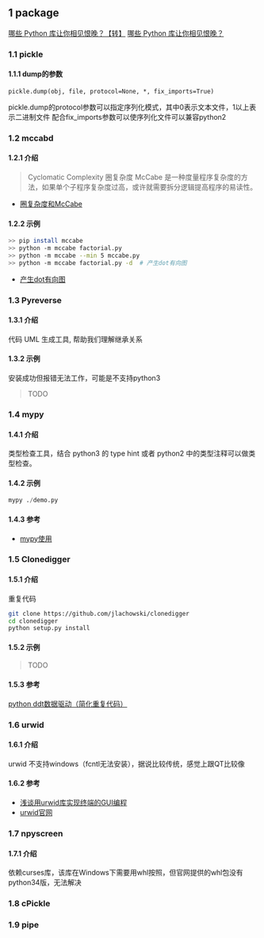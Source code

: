 ## 1 **package**

[哪些 Python 库让你相见恨晚？【转】](https://www.cnblogs.com/jinjiangongzuoshi/p/6596268.html)
[哪些 Python 库让你相见恨晚？](https://www.zhihu.com/question/24590883)

### 1.1 **pickle**

#### 1.1.1 **dump的参数**
```
pickle.dump(obj, file, protocol=None, *, fix_imports=True)
```

pickle.dump的protocol参数可以指定序列化模式，其中0表示文本文件，1以上表示二进制文件
配合fix_imports参数可以使序列化文件可以兼容python2

### 1.2 **mccabd**

#### 1.2.1 **介绍**
   
> Cyclomatic Complexity 圈复杂度
McCabe 是一种度量程序复杂度的方法，如果单个子程序复杂度过高，或许就需要拆分逻辑提高程序的易读性。

+ [圈复杂度和McCabe](https://kinegratii.github.io/2018/04/08/cyclomatic-complexity-and-mccabe/)

#### 1.2.2 **示例**

```sh
>> pip install mccabe
>> python -m mccabe factorial.py 
>> python -m mccabe --min 5 mccabe.py
>> python -m mccabe factorial.py -d  # 产生dot有向图 
```

+ [产生dot有向图](https://dreampuf.github.io/GraphvizOnline/)

### 1.3 **Pyreverse**

#### 1.3.1 **介绍**

代码 UML 生成工具, 帮助我们理解继承关系 

#### 1.3.2 **示例**
安装成功但报错无法工作，可能是不支持python3
> TODO

### 1.4 **mypy**

#### 1.4.1 **介绍**

类型检查工具，结合 python3 的 type hint 或者 python2 中的类型注释可以做类型检查。

#### 1.4.2 **示例**

```python
mypy ./demo.py
```

#### 1.4.3 **参考**

- [mypy使用](http://blog.lujun9972.win/blog/2018/03/12/%E4%BD%BF%E7%94%A8mypy%E5%AF%B9python%E7%A8%8B%E5%BA%8F%E8%BF%9B%E8%A1%8C%E9%9D%99%E6%80%81%E6%A3%80%E6%9F%A5/)

### 1.5 **Clonedigger**

#### 1.5.1 **介绍**

重复代码 
```sh
git clone https://github.com/jlachowski/clonedigger
cd clonedigger
python setup.py install
```

#### 1.5.2 **示例**


> TODO

#### 1.5.3 **参考**

[python ddt数据驱动（简化重复代码）](https://www.cnblogs.com/shenh/p/10412685.html)

### 1.6 **urwid**

#### 1.6.1 **介绍**

urwid 不支持windows（fcntl无法安装），据说比较传统，感觉上跟QT比较像

#### 1.6.2 **参考**

- [浅谈用urwid库实现终端的GUI编程](https://agave233.github.io/2018/03/11/%E6%B5%85%E8%B0%88%E7%94%A8urwid%E5%BA%93%E5%AE%9E%E7%8E%B0%E7%BB%88%E7%AB%AF%E7%9A%84GUI%E7%BC%96%E7%A8%8B/)
- [urwid官网](http://urwid.org/index.html)

### 1.7 **npyscreen**

#### 1.7.1 **介绍**

依赖curses库，该库在Windows下需要用whl按照，但官网提供的whl包没有python34版，无法解决

### 1.8 **cPickle**

### 1.9 **pipe**